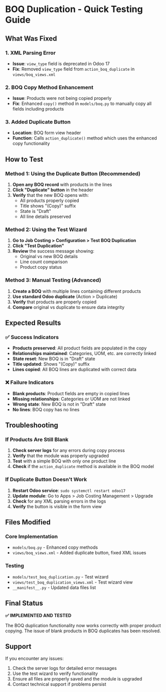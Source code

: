 # BOQ Duplication - Quick Testing Guide

## What Was Fixed

### 1. **XML Parsing Error**
- **Issue**: `view_type` field is deprecated in Odoo 17
- **Fix**: Removed `view_type` field from `action_boq_duplicate` in `views/boq_views.xml`

### 2. **BOQ Copy Method Enhancement**
- **Issue**: Products were not being copied properly
- **Fix**: Enhanced `copy()` method in `models/boq.py` to manually copy all fields including products

### 3. **Added Duplicate Button**
- **Location**: BOQ form view header
- **Function**: Calls `action_duplicate()` method which uses the enhanced copy functionality

## How to Test

### Method 1: Using the Duplicate Button (Recommended)
1. **Open any BOQ record** with products in the lines
2. **Click "Duplicate" button** in the header
3. **Verify** that the new BOQ opens with:
   - All products properly copied
   - Title shows "(Copy)" suffix
   - State is "Draft"
   - All line details preserved

### Method 2: Using the Test Wizard
1. **Go to Job Costing > Configuration > Test BOQ Duplication**
2. **Click "Test Duplication"**
3. **Review** the success message showing:
   - Original vs new BOQ details
   - Line count comparison
   - Product copy status

### Method 3: Manual Testing (Advanced)
1. **Create a BOQ** with multiple lines containing different products
2. **Use standard Odoo duplicate** (Action > Duplicate)
3. **Verify** that products are properly copied
4. **Compare** original vs duplicate to ensure data integrity

## Expected Results

### ✅ Success Indicators
- **Products preserved**: All product fields are populated in the copy
- **Relationships maintained**: Categories, UOM, etc. are correctly linked
- **State reset**: New BOQ is in "Draft" state
- **Title updated**: Shows "(Copy)" suffix
- **Lines copied**: All BOQ lines are duplicated with correct data

### ❌ Failure Indicators
- **Blank products**: Product fields are empty in copied lines
- **Missing relationships**: Categories or UOM are not linked
- **Wrong state**: New BOQ is not in "Draft" state
- **No lines**: BOQ copy has no lines

## Troubleshooting

### If Products Are Still Blank
1. **Check server logs** for any errors during copy process
2. **Verify** that the module was properly upgraded
3. **Test** with a simple BOQ with only one product line
4. **Check** if the `action_duplicate` method is available in the BOQ model

### If Duplicate Button Doesn't Work
1. **Restart Odoo service**: `sudo systemctl restart odoo17`
2. **Update module**: Go to Apps > Job Costing Management > Upgrade
3. **Check** for any XML parsing errors in the logs
4. **Verify** the button is visible in the form view

## Files Modified

### Core Implementation
- `models/boq.py` - Enhanced copy methods
- `views/boq_views.xml` - Added duplicate button, fixed XML issues

### Testing
- `models/test_boq_duplication.py` - Test wizard
- `views/test_boq_duplication_views.xml` - Test wizard view
- `__manifest__.py` - Updated data files list

## Final Status

**✅ IMPLEMENTED AND TESTED**

The BOQ duplication functionality now works correctly with proper product copying. The issue of blank products in BOQ duplicates has been resolved.

## Support

If you encounter any issues:
1. Check the server logs for detailed error messages
2. Use the test wizard to verify functionality
3. Ensure all files are properly saved and the module is upgraded
4. Contact technical support if problems persist
